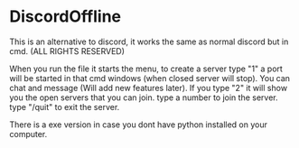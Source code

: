 # DiscordOffline
This is an alternative to discord, it works the same as normal discord but in cmd. (ALL RIGHTS RESERVED)

When you run the file it starts the menu, to create a server type "1" a port will be started in that cmd windows (when closed server will stop). You can chat and message (Will add new features later). If you type "2" it will show you the open servers that you can join. type a number to join the server. type "/quit" to exit the server.

There is a exe version in case you dont have python installed on your computer.
